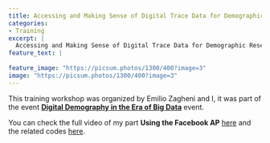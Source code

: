 ```yaml
---
title: Accessing and Making Sense of Digital Trace Data for Demographic Research
categories:
- Training
excerpt: |
  Accessing and Making Sense of Digital Trace Data for Demographic Research
feature_text: |
   
feature_image: "https://picsum.photos/1300/400?image=3"
image: "https://picsum.photos/1300/400?image=3"
---
```



This training workshop was organized by Emilio Zagheni and I, it was part of the event [**Digital Demography in the Era of Big Data**](https://iussp.org/en/digital-demography-era-big-data) event.

You can check the full video of my part **Using the Facebook AP** [here](https://vimeo.com/351372897/08e873f197) and the related codes [here](https://github.com/SofiaG1l/Using_Facebook_API).
